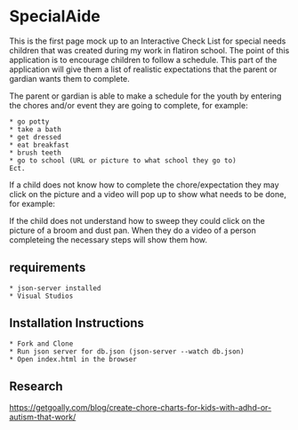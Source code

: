 # SpecialAide

This is the first page mock up to an Interactive Check List for special needs children that was created during my work in flatiron school. The point of this application is to encourage children to follow a schedule. This part of the application will give them a list of realistic expectations that the parent or gardian wants them to complete. 

The parent or gardian is able to make a schedule for the youth by entering the chores and/or event they are going to complete, for example:

    * go potty
    * take a bath
    * get dressed
    * eat breakfast
    * brush teeth
    * go to school (URL or picture to what school they go to)
    Ect.

If a child does not know how to complete the chore/expectation they may click on the picture and a video will pop up to show what needs to be done, for example:

If the child does not understand how to sweep they could click on the picture of a broom and dust pan. When they do a video of a person completeing the necessary steps will show them how.

## requirements
    * json-server installed
    * Visual Studios

## Installation Instructions
    * Fork and Clone
    * Run json server for db.json (json-server --watch db.json)
    * Open index.html in the browser

## Research
https://getgoally.com/blog/create-chore-charts-for-kids-with-adhd-or-autism-that-work/
